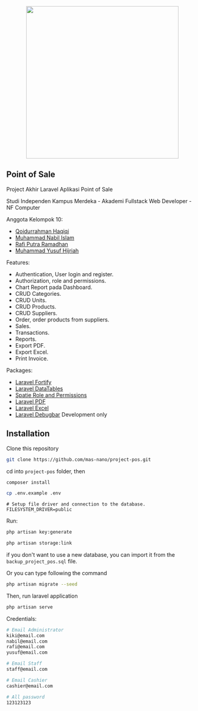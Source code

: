 <p align="center"><a href="https://laravel.com" target="_blank"><img src="https://raw.githubusercontent.com/laravel/art/master/logo-lockup/5%20SVG/2%20CMYK/1%20Full%20Color/laravel-logolockup-cmyk-red.svg" width="400"></a></p>


## Point of Sale

Project Akhir Laravel Aplikasi Point of Sale

Studi Independen Kampus Merdeka - Akademi Fullstack Web Developer - NF Computer

Anggota Kelompok 10:

- [Qoidurrahman Haqiqi](https://github.com/kikisafera)
- [Muhammad Nabil Islam](https://github.com/mas-nano)
- [Rafi Putra Ramadhan](https://github.com/raprmdn)
- [Muhammad Yusuf Hijriah](https://github.com/yusufhijriah)

Features:
- Authentication, User login and register.
- Authorization, role and permissions.
- Chart Report pada Dashboard.
- CRUD Categories.
- CRUD Units.
- CRUD Products.
- CRUD Suppliers.
- Order, order products from suppliers.
- Sales.
- Transactions.
- Reports.
- Export PDF.
- Export Excel.
- Print Invoice.

Packages:
- [Laravel Fortify](https://laravel.com/docs/9.x/fortify)
- [Laravel DataTables](https://yajrabox.com/docs/laravel-datatables/master/installation)
- [Spatie Role and Permissions](https://spatie.be/docs/laravel-permission/v5/installation-laravel)
- [Laravel PDF](https://github.com/barryvdh/laravel-dompdf)
- [Laravel Excel](https://laravel-excel.com/)
- [Laravel Debugbar](https://github.com/barryvdh/laravel-debugbar) Development only
## Installation

Clone this repository
```bash
git clone https://github.com/mas-nano/project-pos.git
```
cd into `project-pos` folder, then
```bash
composer install
```
```bash
cp .env.example .env
```
```phpt
# Setup file driver and connection to the database.
FILESYSTEM_DRIVER=public
```
Run:
```bash
php artisan key:generate
```
```bash
php artisan storage:link
```
if you don't want to use a new database, you can import it from the `backup_project_pos.sql` file. 

Or you can type following the command
```bash
php artisan migrate --seed
```
Then, run laravel application
```bash
php artisan serve
```
Credentials:
```bash
# Email Administrator
kiki@email.com
nabil@email.com
rafi@email.com
yusuf@email.com

# Email Staff
staff@email.com

# Email Cashier
cashier@email.com

# All password
123123123
```
